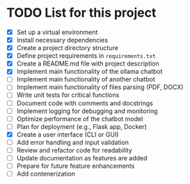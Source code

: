 # TODO List for this project

- [x] Set up a virtual environment
- [x] Install necessary dependencies
- [x] Create a project directory structure
- [x] Define project requirements in `requirements.txt`
- [x] Create a README.md file with project description
- [x] Implement main functionality of the ollama chatbot
- [ ] Implement main functionality of another chatbot
- [ ] Implement main functionality of files parsing (PDF, DOCX)
- [ ] Write unit tests for critical functions
- [ ] Document code with comments and docstrings
- [ ] Implement logging for debugging and monitoring
- [ ] Optimize performance of the chatbot model
- [ ] Plan for deployment (e.g., Flask app, Docker)
- [x] Create a user interface (CLI or GUI)
- [ ] Add error handling and input validation
- [ ] Review and refactor code for readability
- [ ] Update documentation as features are added
- [ ] Prepare for future feature enhancements
- [ ] Add contenerization
